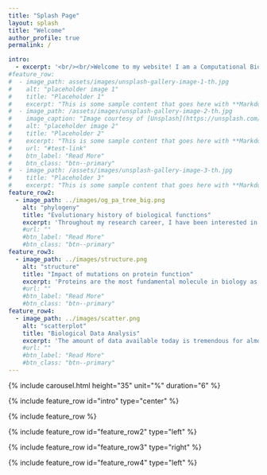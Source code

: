 ```yaml
---
title: "Splash Page"
layout: splash
title: "Welcome"
author_profile: true
permalink: /

intro: 
  - excerpt: '<br/><br/>Welcome to my website! I am a Computational Biologist working  at the intersection of Protein Structure, Evolutionary Biology and Phylogenetics. This website contains my major research directions and achievements. Cheers!'
#feature_row:
#  - image_path: assets/images/unsplash-gallery-image-1-th.jpg
#    alt: "placeholder image 1"
#    title: "Placeholder 1"
#    excerpt: "This is some sample content that goes here with **Markdown** formatting."
#  - image_path: /assets/images/unsplash-gallery-image-2-th.jpg
#    image_caption: "Image courtesy of [Unsplash](https://unsplash.com/)"
#    alt: "placeholder image 2"
#    title: "Placeholder 2"
#    excerpt: "This is some sample content that goes here with **Markdown** formatting."
#    url: "#test-link"
#    btn_label: "Read More"
#    btn_class: "btn--primary"
#  - image_path: /assets/images/unsplash-gallery-image-3-th.jpg
#    title: "Placeholder 3"
#    excerpt: "This is some sample content that goes here with **Markdown** formatting."
feature_row2:
  - image_path: ../images/og_pa_tree_big.png
    alt: "phylogeny"
    title: "Evolutionary history of biological functions"
    excerpt: 'Throughout my research career, I have been interested in tracing the evolutionary history of major biological functions. This is also one of the major central questions of Evolutionary Biology. Given the burst of genomic and proteomic information that is available in public repositories such as NCBI and UniProt, we are in an opportune era where one can trace the detailed evolutionary histories of major biological functions by using principles of Orthology, Phylogenetics and Molecular Evolution. For instance, in my PhD work, I traced the [evolutionary history of wobble base pairing in bacteria](https://academic.oup.com/mbe/article/35/8/2046/5017355) and discovered the dynamic evolution of the major enzymes involved in this process. I also found several other genomic correlates that reflect the evolutionary history of these proteins. In my current work, I am now focusing on tracing the evolutionary history of many major functions across the entire tree of life.'
    #url: ""
    #btn_label: "Read More"
    #btn_class: "btn--primary"
feature_row3:
  - image_path: ../images/structure.png
    alt: "structure"
    title: "Impact of mutations on protein function"
    excerpt: 'Proteins are the most fundamental molecule in biology as many perturbations to these molecules lead to the improper functioning of a biological entity. A fundamental quest in biology is to elucidate the impact of different kinds of changes in the amino acid sequence of proteins on the three-dimensional structure and thereby function of the protein. A plethora of computational methods exist which use experimentally determined strucutres and computationally derived models to try and answer this fundamental question. This field of variant interpretation may also be boosted by the availability of highly accurate computational models courtesy of [AlphaFold](https://alphafold.ebi.ac.uk/). However, recently [we noted and reported that the impact of these models may be lesser than anticipated](https://www.sciencedirect.com/science/article/pii/S0022283621004137). Thus, falling short of solving the three-dimensional structures of thousands of proteins and their respective variants, my aim is to develop a framework that uses the already available structural data (experimental and modelled) to infer how mutations may impact protein structure and function. A useful outcome of this exercise would the ability to build genotype-phenotype maps of genetic disorders, as exemplified by our efforts in [predicting the 3D structure of the NBAS protein](https://www.nature.com/articles/s41436-019-0698-4) involved in Infantile Liver Failure Syndrome - 2.'
    #url: ""
    #btn_label: "Read More"
    #btn_class: "btn--primary"
feature_row4:
  - image_path: ../images/scatter.png
    alt: "scatterplot"
    title: "Biological Data Analysis"
    excerpt: 'The amount of data available today is tremendous for almost every aspect of human life. In the same vein, the massive amount of data available through biological observations and experiments requires further analysis to gain insights. While most sources that generate these data are focused on analysing the data for their own purposes, my goal is to compare and analyze such data from different sources to derive a more general understanding of a biological phenomenon. For instance, I am currently analysing large scale proteomics datasets from a variety of organisms to come up with a metric that measures the difficulty proteins face while folding during the conditions of the experiment. These measures then would give an idea about whether certain proteins are particularly notorious while being handled in the laboratory, and if there is a way in which these could be handled more easily.'
    #url: ""
    #btn_label: "Read More"
    #btn_class: "btn--primary"
---
```


{% include carousel.html height="35" unit="%" duration="6" %}

{% include feature_row id="intro" type="center" %}

{% include feature_row %}

{% include feature_row id="feature_row2" type="left" %}

{% include feature_row id="feature_row3" type="right" %}

{% include feature_row id="feature_row4" type="left" %}
